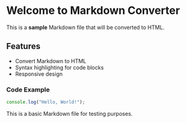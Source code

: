 # Welcome to Markdown Converter

This is a **sample** Markdown file that will be converted to HTML.

## Features

- Convert Markdown to HTML
- Syntax highlighting for code blocks
- Responsive design

### Code Example

```javascript
console.log("Hello, World!");
```

This is a basic Markdown file for testing purposes.
